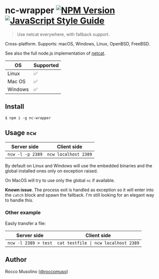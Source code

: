 # nc-wrapper [![NPM Version](https://img.shields.io/npm/v/nc-wrapper.svg)](https://www.npmjs.com/package/nc-wrapper) [![JavaScript Style Guide](https://img.shields.io/badge/code_style-standard-brightgreen.svg)](https://standardjs.com)

> Use netcat everywhere, with fallback support.

Cross-platform. Supports: macOS, Windows, Linux, OpenBSD, FreeBSD.

See also the full node.js implementation of [netcat](https://github.com/roccomuso/nc).

| OS    |  Supported |
|-------|--------------------|
| Linux | :white_check_mark: |
| Mac OS | :white_check_mark: |
| Windows | :white_check_mark: |

## Install

    $ npm i -g nc-wrapper

## Usage `ncw`

| Server side         | Client side                        |
|---------------------|------------------------------------|
| `ncw -l -p 2389` | `ncw localhost 2389` |

By default on Linux and Windows will use the embedded binaries and the global installed ones only on exception raised.

On MacOS will try to use only the global `nc` if available.

**Known issue**. The process exit is handled as exception so it will enter into the `catch` block and spawn the fallback. I'm still looking for an elegant way to handle this.

### Other example

Easily transfer a file:

| Server side         | Client side                        |
|---------------------|------------------------------------|
| `ncw -l 2389 > test` | <code>cat testfile &#124; ncw localhost 2389</code> |

## Author

Rocco Musolino ([@roccomuso](https://twitter.com/roccomuso))

